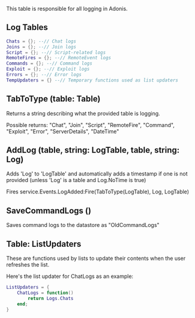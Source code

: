 This table is responsible for all logging in Adonis.


## Log Tables
```Lua
Chats = {}; --// Chat logs
Joins = {}; --// Join logs
Script = {}; --// Script-related logs
RemoteFires = {}; --// RemoteEvent logs
Commands = {}; --// Command logs
Exploit = {}; --// Exploit logs
Errors = {}; --// Error logs
TempUpdaters = {} --// Temporary functions used as list updaters
```

## TabToType (table: Table)
Returns a string describing what the provided table is logging. 

Possible returns: "Chat", "Join", "Script", "RemoteFire", "Command", "Exploit", "Error", "ServerDetails", "DateTime"


## AddLog (table, string: LogTable, table, string: Log)
Adds 'Log' to 'LogTable' and automatically adds a timestamp if one is not provided (unless 'Log' is a table and Log.NoTime is true)

Fires service.Events.LogAdded:Fire(TabToType(LogTable), Log, LogTable)


## SaveCommandLogs ()
Saves command logs to the datastore as "OldCommandLogs"

## Table: ListUpdaters
These are functions used by lists to update their contents when the user refreshes the list. 

Here's the list updater for ChatLogs as an example:

```Lua
ListUpdaters = {
	ChatLogs = function()
		return Logs.Chats
	end;
}
```


